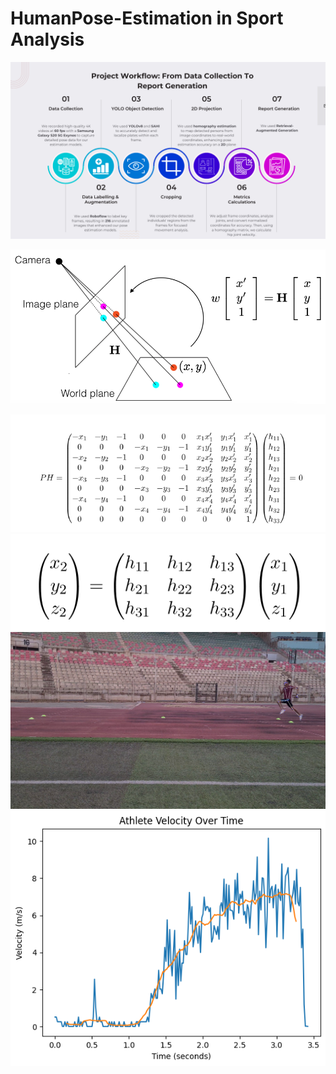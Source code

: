 # HumanPose-Estimation in Sport Analysis

![Alt Text](./Static/png.png)

![Alt Text](./Static/image(1).png)

![Alt Text](./Static/image(2).png)
![Alt Text](./Static/image(3).png)
![Alt Text](./Static/Screenshot2024-06-10--084327.png)
![Alt Text](./Static/image(4).png)